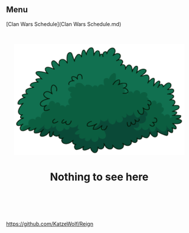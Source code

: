 ## Menu
[Clan Wars Schedule](Clan Wars Schedule.md)

<br>

<p align="center">
  <img width="460" height="300" src="https://github.com/KatzeWolf/Reign/blob/master/assets/bush.png">
</p>

<h1 align="center">
  Nothing to see here
</h1>

<br>
<br>
<br>
<br>

https://github.com/KatzeWolf/Reign
